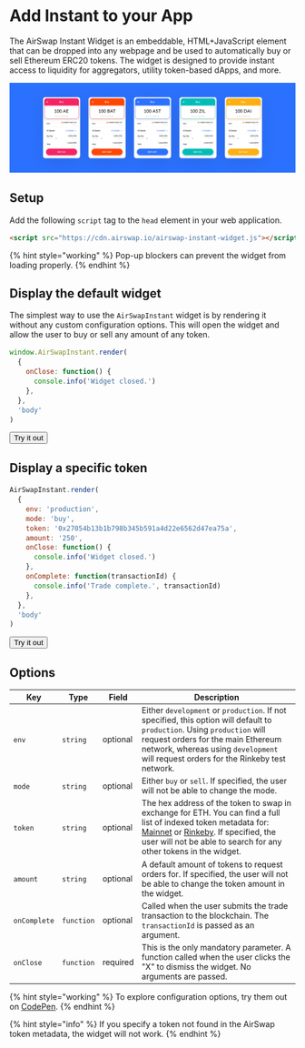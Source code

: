 <script src="https://cdn.airswap.io/airswap-instant-widget.js"></script>

# Add Instant to your App

The AirSwap Instant Widget is an embeddable, HTML+JavaScript element that can be dropped into any webpage and be used to automatically buy or sell Ethereum ERC20 tokens. The widget is designed to provide instant access to liquidity for aggregators, utility token-based dApps, and more.

![AirSwap Widget](images/instant-widget.png)

## Setup

Add the following `script` tag to the `head` element in your web application.

```html
<script src="https://cdn.airswap.io/airswap-instant-widget.js"></script>
```

{% hint style="working" %} Pop-up blockers can prevent the widget from loading properly. {% endhint %}

## Display the default widget

The simplest way to use the `AirSwapInstant` widget is by rendering it without any custom configuration options. This will open the widget and allow the user to buy or sell any amount of any token.

```js
window.AirSwapInstant.render(
  {
    onClose: function() {
      console.info('Widget closed.')
    },
  },
  'body'
)
```

<button onClick="(function() {
  window.AirSwapInstant.render(
    {
      onClose: function() {
        console.info('Widget closed.')
      },
    },
    'body',
  )
})()">Try it out</button>

## Display a specific token

```js
AirSwapInstant.render(
  {
    env: 'production',
    mode: 'buy',
    token: '0x27054b13b1b798b345b591a4d22e6562d47ea75a',
    amount: '250',
    onClose: function() {
      console.info('Widget closed.')
    },
    onComplete: function(transactionId) {
      console.info('Trade complete.', transactionId)
    },
  },
  'body'
)
```

<button onClick="(function() {
  window.AirSwapInstant.render(
    {
      env: 'production',
      mode: 'buy',
      token: '0x27054b13b1b798b345b591a4d22e6562d47ea75a',
      amount: '250',
      onClose: function() {
        console.info('Widget closed.')
      },
      onComplete: function(transactionId) {
        console.info('Trade complete.', transactionId)
      },
    },
    'body',
  )
})()">Try it out</button>

## Options

| Key          | Type       | Field    | Description                                                                                                                                                                                                                                                                                                                |
| ------------ | ---------- | -------- | -------------------------------------------------------------------------------------------------------------------------------------------------------------------------------------------------------------------------------------------------------------------------------------------------------------------------- |
| `env`        | `string`   | optional | Either `development` or `production`. If not specified, this option will default to `production`. Using `production` will request orders for the main Ethereum network, whereas using `development` will request orders for the Rinkeby test network.                                                                      |
| `mode`       | `string`   | optional | Either `buy` or `sell`. If specified, the user will not be able to change the mode.                                                                                                                                                                                                                                        |
| `token`      | `string`   | optional | The hex address of the token to swap in exchange for ETH. You can find a full list of indexed token metadata for: [Mainnet](https://token-metadata.airswap.io/tokens) or [Rinkeby](https://token-metadata.airswap.io/rinkebyTokens). If specified, the user will not be able to search for any other tokens in the widget. |
| `amount`     | `string`   | optional | A default amount of tokens to request orders for. If specified, the user will not be able to change the token amount in the widget.                                                                                                                                                                                        |
| `onComplete` | `function` | optional | Called when the user submits the trade transaction to the blockchain. The `transactionId` is passed as an argument.                                                                                                                                                                                                        |
| `onClose`    | `function` | required | This is the only mandatory parameter. A function called when the user clicks the "X" to dismiss the widget. No arguments are passed.                                                                                                                                                                                       |

{% hint style="working" %} To explore configuration options, try them out on [CodePen](https://codepen.io/grahamperich/pen/xxKqBQy). {% endhint %}

{% hint style="info" %} If you specify a token not found in the AirSwap token metadata, the widget will not work. {% endhint %}
